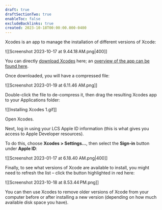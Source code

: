 ```yaml
---
draft: true
draftSectionTwo: true
enableToc: false
excludeBacklinks: true
created: 2023-10-18T00:00:00.000-0400
---
```

Xcodes is an app to manage the installation of different versions of Xcode:

![[Screenshot 2023-10-17 at 9.44.18 AM.png|400]]

You can directly [download Xcodes](https://github.com/XcodesOrg/XcodesApp/releases/download/v1.10.0b18/Xcodes.zip) here; an [overview of the app can be found here](https://www.xcodes.app).

Once downloaded, you will have a compressed file:

![[Screenshot 2023-01-19 at 6.11.46 AM.png]]

Double-click the file to de-compress it, then drag the resulting Xcodes app to your Applications folder:

![[Installing Xcodes 1.gif]]

Open Xcodes.

Next, log in using your LCS Apple ID information (this is what gives you access to Apple Developer resources).

To do this, choose **Xcodes > Settings...**, then select the **Sign-in** button under **Apple ID**:

![[Screenshot 2023-01-17 at 6.18.40 AM.png|400]]

Finally, to see what versions of Xcode are available to install, you might need to refresh the list – click the button highlighted in red here:

![[Screenshot 2023-10-18 at 8.53.44 PM.png]]
  
You can then use Xcodes to remove older versions of Xcode from your computer before or after installing a new version (depending on how much available disk space you have).


